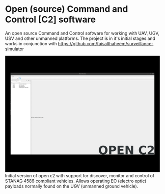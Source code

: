 # Open (source) Command and Control [C2] software
An open source Command and Control software for working with UAV, UGV, USV and other unmanned platforms.
The project is in it's initial stages and works in conjunction with https://github.com/faisalthaheem/surveillance-simulator

![Initial version](docs/screenshots/open-command-and-control-v2.gif?raw=true "Open C2")
Initial version of open c2 with support for discover, monitor and control of STANAG 4586 compliant vehicles. Allows operating EO (electro optic) payloads normally found on the UGV (unmanned ground vehicle).
